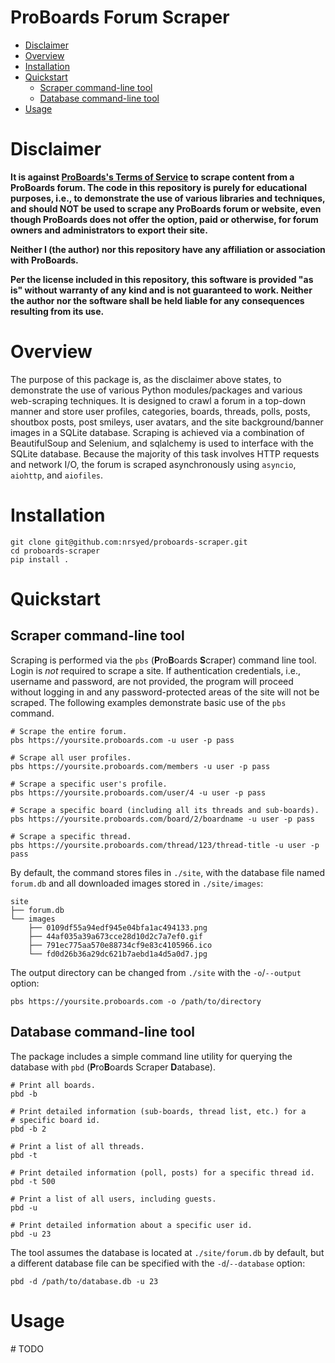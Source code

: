 # ProBoards Forum Scraper

* [Disclaimer](#disclaimer)
* [Overview](#overview)
* [Installation](#installation)
* [Quickstart](#quickstart)
  - [Scraper command-line tool](#quickstart-pbs)
  - [Database command-line tool](#quickstart-pbd)
* [Usage](#usage)


# Disclaimer

**It is against
[ProBoards's Terms of Service](https://www.proboards.com/tos)
to scrape content from a ProBoards forum. The code in this repository is purely
for educational purposes, i.e., to demonstrate the use of various libraries and
techniques, and should NOT be used to scrape any ProBoards forum or website,
even though ProBoards does not offer the option, paid or otherwise, for forum
owners and administrators to export their site.**

**Neither I (the author) nor this repository have any affiliation or association
with ProBoards.**

**Per the license included in this repository, this software is provided
"as is" without warranty of any kind and is not guaranteed to work. Neither
the author nor the software shall be held liable for any consequences
resulting from its use.**

# Overview

The purpose of this package is, as the disclaimer above states, to
demonstrate the use of various Python modules/packages and various
web-scraping techniques. It is designed to crawl a forum in a top-down
manner and store user profiles, categories, boards, threads, polls, posts,
shoutbox posts, post smileys, user avatars, and the site background/banner
images in a SQLite database. Scraping is achieved via a
combination of BeautifulSoup and Selenium, and sqlalchemy is used to
interface with the SQLite database. Because the majority of this task
involves HTTP requests and network I/O, the forum is scraped asynchronously
using `asyncio`, `aiohttp`, and `aiofiles`.


# Installation

```
git clone git@github.com:nrsyed/proboards-scraper.git
cd proboards-scraper
pip install .
```

# Quickstart

<span id="quickstart-pbs"></span>
## Scraper command-line tool

Scraping is performed via the `pbs` (**P**ro**B**oards **S**craper) command
line tool. Login is *not* required to scrape a site. If authentication
credentials, i.e., username and password, are not provided, the program will
proceed without logging in and any password-protected areas of the site will
not be scraped. The following examples demonstrate basic use of the `pbs`
command.

```
# Scrape the entire forum.
pbs https://yoursite.proboards.com -u user -p pass

# Scrape all user profiles.
pbs https://yoursite.proboards.com/members -u user -p pass

# Scrape a specific user's profile.
pbs https://yoursite.proboards.com/user/4 -u user -p pass

# Scrape a specific board (including all its threads and sub-boards).
pbs https://yoursite.proboards.com/board/2/boardname -u user -p pass

# Scrape a specific thread.
pbs https://yoursite.proboards.com/thread/123/thread-title -u user -p pass
```

By default, the command stores files in `./site`, with the database file named
`forum.db` and all downloaded images stored in `./site/images`:

```
site
├── forum.db
└── images
    ├── 0109df55a94edf945e04bfa1ac494133.png
    ├── 44af035a39a673cce28d10d2c7a7ef0.gif
    ├── 791ec775aa570e88734cf9e83c4105966.ico
    └── fd0d26b36a29dc621b7aebd1a4d5a0d7.jpg
```

The output directory can be changed from `./site` with the `-o`/`--output` option:

```
pbs https://yoursite.proboards.com -o /path/to/directory
```

<span id="quickstart-pbd"></span>
## Database command-line tool

The package includes a simple command line utility for querying the database
with `pbd` (**P**ro**B**oards Scraper **D**atabase).

```
# Print all boards.
pbd -b

# Print detailed information (sub-boards, thread list, etc.) for a
# specific board id.
pbd -b 2

# Print a list of all threads.
pbd -t

# Print detailed information (poll, posts) for a specific thread id.
pbd -t 500

# Print a list of all users, including guests.
pbd -u

# Print detailed information about a specific user id.
pbd -u 23
```

The tool assumes the database is located at `./site/forum.db` by default, but
a different database file can be specified with the `-d`/`--database` option:

```
pbd -d /path/to/database.db -u 23
```

# Usage
&#35; TODO
